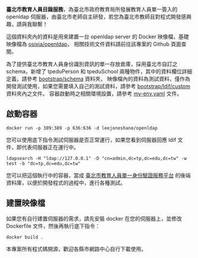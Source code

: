 __臺北市教育人員目錄服務__，為臺北市政府教育局所發展教育人員單一簽入的 openldap 伺服器，由臺北市老師自主研發，若您為臺北市教師且對程式開發感興趣，請與我聯繫！

這個資料夾內的資料是用來建置一台 openldap server 的 Docker 映像檔，基礎映像檔為 [osixia/openldap](https://github.com/osixia/docker-openldap)，
相關技術文件資料請前往該專案的 Github 頁面查閱。

為了提供臺北市教育人員身份識別資訊的單一存放倉庫，採用臺北市自訂之 schema，新增了 tpeduPerson 和 tpeduSchool 兩種物件，其中的資料欄位詳細定義，請參考 [bootstrap/schema](https://github.com/leejoneshane/tpeduLdap/tree/master/openldap/bootstrap/schema) 資料夾，
映像檔內的資料為測試資料，僅作為開發測試使用，如果您需要填入自己的測試資料，請參考 [bootstrap/ldif/custom](https://github.com/leejoneshane/tpeduLdap/tree/master/openldap/bootstrap/ldif/custom) 資料夾內之文件。
容器啟動時之相關環境設置，請參考 [my-env.yaml](https://github.com/leejoneshane/tpeduLdap/blob/master/openldap/environment/my_env.yaml) 文件。

## 啟動容器
```
docker run -p 389:389 -p 636:636 -d leejoneshane/openldap
```

您可以使用底下指令測試伺服器是否正常運行，如果您看到伺服器回應 ldif 文件，即代表伺服器正在運行中。
```
ldapsearch -H "ldap://127.0.0.1" -D "cn=admin,dc=tp,dc=edu,dc=tw" -w test -b "dc=tp,dc=edu,dc=tw"
```

您可以把這個執行中的容器，當成 [臺北市教育人員單一身份驗證服務平台](https://ldap.tp.edu.tw) 的後端資料庫，以便於開發程式的過程中，進行各種測試。

## 建置映像檔

如果您有自行建置伺服器的需求，請先安裝 docker 在您的伺服器上，並修改 Dockerfile 文件，然後再執行底下指令：
```
docker build .
```

本專案所有程式碼開源，歡迎各縣市網路中心自行下載使用。
